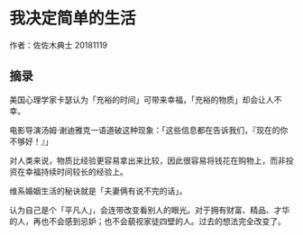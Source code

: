 # 我决定简单的生活

作者：佐佐木典士 20181119

## 摘录

美国心理学家卡瑟认为「充裕的时间」可带来幸福，「充裕的物质」却会让人不幸。

电影导演汤姆·谢迪雅克一语道破这种现象：「这些信息都在告诉我们，『现在的你不够好！』」

对人类来说，物质比经验更容易拿出来比较，因此很容易将钱花在购物上，而非投资在幸福持续时间较长的经验上。

维系婚姻生活的秘诀就是「夫妻俩有说不完的话」。

认为自己是个「平凡人」，会连带改变看别人的眼光。对于拥有财富、精品、才华的人，再也不会感到忌妒；也不会藐视家徒四壁的人。过去的想法完全改变了。



